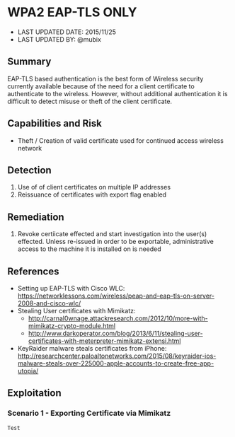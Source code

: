 # WPA2 EAP-TLS ONLY

- LAST UPDATED DATE: 2015/11/25
- LAST UPDATED BY: @mubix

## Summary

EAP-TLS based authentication is the best form of Wireless security currently available because of the need for a client certificate to authenticate to the wireless. However, without additional authentication it is difficult to detect misuse or theft of the client certificate.

## Capabilities and Risk

- Theft / Creation of valid certificate used for continued access wireless network

## Detection

1. Use of of client certificates on multiple IP addresses
2. Reissuance of certificates with export flag enabled

## Remediation

1. Revoke certiicate effected and start investigation into the user(s) effected. Unless re-issued in order to be exportable, administrative access to the machine it is installed on is needed 

## References

- Setting up EAP-TLS with Cisco WLC: https://networklessons.com/wireless/peap-and-eap-tls-on-server-2008-and-cisco-wlc/
- Stealing User certificates with Mimikatz:
  - http://carnal0wnage.attackresearch.com/2012/10/more-with-mimikatz-crypto-module.html
  - http://www.darkoperator.com/blog/2013/6/11/stealing-user-certificates-with-meterpreter-mimikatz-extensi.html
- KeyRaider malware steals certificates from iPhone: http://researchcenter.paloaltonetworks.com/2015/08/keyraider-ios-malware-steals-over-225000-apple-accounts-to-create-free-app-utopia/


## Exploitation

### Scenario 1 - Exporting Certificate via Mimikatz

```
Test
```
